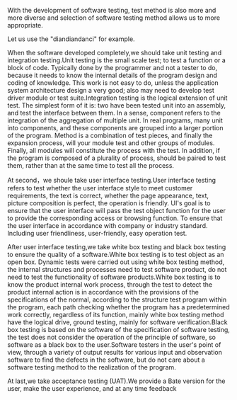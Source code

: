 With the development of software testing, test method is also more and more diverse and  selection of software testing method allows us to more appropriate.

Let us use the "diandiandanci" for example.

When the software developed completely,we should take unit testing and integration testing.Unit testing is the small scale test; to test a function or a block of code. Typically done by the programmer and not a tester to do, because it needs to know the internal details of the program design and coding of knowledge. This work is not easy to do, unless the application system architecture design a very good; also may need to develop test driver module or test suite.Integration testing is the logical extension of unit test. The simplest form of it is: two have been tested unit into an assembly, and test the interface between them. In a sense, component refers to the integration of the aggregation of multiple unit. In real programs, many unit into components, and these components are grouped into a larger portion of the program. Method is a combination of test pieces, and finally the expansion process, will your module test and other groups of modules. Finally, all modules will constitute the process with the test. In addition, if the program is composed of a plurality of process, should be paired to test them, rather than at the same time to test all the process.

At second，we shoule take user interface testing.User interface testing refers to test whether the user interface style to meet customer requirements, the text is correct, whether the page appearance, text, picture composition is perfect, the operation is friendly. UI's goal is to ensure that the user interface will pass the test object function for the user to provide the corresponding access or browsing function. To ensure that the user interface in accordance with company or industry standard. Including user friendliness, user-friendly, easy operation test.

After user interface testing,we take white box testing and black box testing to ensure the quality of a software.White box testing is to test object as an open box. Dynamic tests were carried out using white box testing method, the internal structures and processes need to test software product, do not need to test the functionality of software products.White box testing is to know the product internal work process, through the test to detect the product internal action is in accordance with the provisions of the specifications of the normal, according to the structure test program within the program, each path checking whether the program has a predetermined work correctly, regardless of its function, mainly white box testing method have the logical drive, ground testing, mainly for software verification.Black box testing is based on the software of the specification of software testing, the test does not consider the operation of the principle of software, so software as a black box to the user.Software testers in the user's point of view, through a variety of output results for various input and observation software to find the defects in the software, but do not care about a software testing method to the realization of the program.

At last,we take acceptance testing (UAT).We provide a Bate version for the user, make the user experience, and at any time feedback
